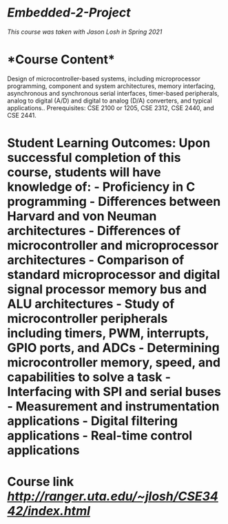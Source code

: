 # _*Embedded-2-Project*_
*This course was taken with Jason Losh in Spring 2021*
<h1> *Course Content* </h1>
<p> Design of microcontroller-based systems, including microprocessor programming, component and
system architectures, memory interfacing, asynchronous and synchronous serial interfaces, timer-based
peripherals, analog to digital (A/D) and digital to analog (D/A) converters, and typical applications..
Prerequisites: CSE 2100 or 1205, CSE 2312, CSE 2440, and CSE 2441.</p>

<h1> Student Learning Outcomes:
Upon successful completion of this course, students will have knowledge of:
- Proficiency in C programming
- Differences between Harvard and von Neuman architectures
- Differences of microcontroller and microprocessor architectures
- Comparison of standard microprocessor and digital signal processor memory bus and ALU
architectures
- Study of microcontroller peripherals including timers, PWM, interrupts, GPIO ports, and ADCs
- Determining microcontroller memory, speed, and capabilities to solve a task
- Interfacing with SPI and serial buses
- Measurement and instrumentation applications
- Digital filtering applications
- Real-time control applications<h1/>

Course link *http://ranger.uta.edu/~jlosh/CSE3442/index.html*
